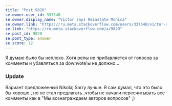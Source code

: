 ```yaml
---
title: "Post 9820"
se.owner.user_id: 337540
se.owner.display_name: "Victor says Reinstate Monica"
se.owner.link: "https://ru.meta.stackoverflow.com/users/337540/victor-says-reinstate-monica"
se.link: "https://ru.meta.stackoverflow.com/a/9820"
se.post_id: 9820
se.post_type: answer
se.score: 12
---
```

<p>Я думаю было бы неплохо. Хотя репы не прибавляется от голосов за комменты и убавляться за downvote'ы не должно...</p>

<h3>Update</h3> 

<p>Вариант предложенный Nikolaj Sarry лучше. Я сам думал, что это было бы хорошо , но не стал предлагать ,чтобы не начали пересчитывать все комменты как в "Мы вознаграждаем авторов вопросов" ;)</p>
